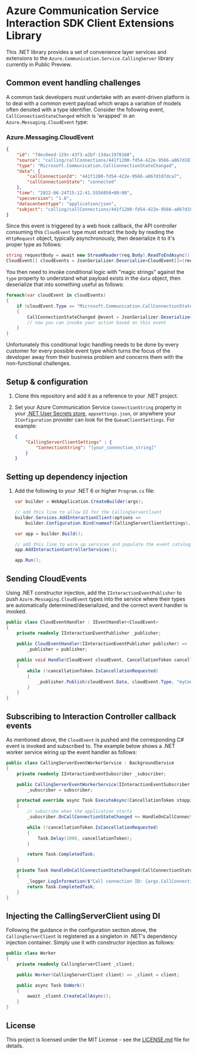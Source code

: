 # Azure Communication Service Interaction SDK Client Extensions Library

This .NET library provides a set of convenience layer services and extensions to the `Azure.Communication.Service.CallingServer` library currently in Public Preview.

## Common event handling challenges

A common task developers must undertake with an event-driven platform is to deal with a common event payload which wraps a variation of models often denoted with a type identifier. Consider the following event, `CallConnectionStateChanged` which is 'wrapped' in an `Azure.Messaging.CloudEvent` type:

### Azure.Messaging.CloudEvent

```json
{
    "id": "7dec6eed-129c-43f3-a2bf-134ac1978168",
    "source": "calling/callConnections/441f1200-fd54-422e-9566-a867d187dca7/callState",
    "type": "Microsoft.Communication.CallConnectionStateChanged",
    "data": {
        "callConnectionId": "441f1200-fd54-422e-9566-a867d187dca7",
        "callConnectionState": "connected"
    },
    "time": "2022-06-24T15:12:41.5556858+00:00",
    "specversion": "1.0",
    "datacontenttype": "application/json",
    "subject": "calling/callConnections/441f1200-fd54-422e-9566-a867d187dca7/callState"
}
```

Since this event is triggered by a web hook callback, the API controller consuming this `CloudEvent` type must extract the body by reading the `HttpRequest` object, typically asynchronously, then deserialize it to it's proper type as follows:

```csharp
string requestBody = await new StreamReader(req.Body).ReadToEndAsync();
CloudEvent[] cloudEvents = JsonSerializer.Deserialize<CloudEvent[]>(requestBody);
```

You then need to invoke conditional logic with "magic strings" against the `type` property to understand what payload exists in the `data` object, then deserialize that into something useful as follows:

```csharp
foreach(var cloudEvent in cloudEvents)
{
    if (cloudEvent.Type == "Microsoft.Communication.CallConnectionStateChanged")
    {
        CallConnectionStateChanged @event = JsonSerializer.Deserialize<CallConnectionStateChanged>(cloudEvent.Data);        
        // now you can invoke your action based on this event    
    }
}
```

Unfortunately this conditional logic handling needs to be done by every customer for every possible event type which turns the focus of the developer away from their business problem and concerns them with the non-functional challenges.

## Setup & configuration

1. Clone this repository and add it as a reference to your .NET project.
2. Set your Azure Communication Service `ConnectionString` property in your [.NET User Secrets store](https://docs.microsoft.com/en-us/aspnet/core/security/app-secrets?view=aspnetcore-6.0&tabs=windows), `appsettings.json`, or anywhere your `IConfiguration` provider can look for the `QueueClientSettings`. For example:

    ```json
    {
        "CallingServerClientSettings" : {
            "ConnectionString": "[your_connection_string]"
        }
    }
    ```

## Setting up dependency injection

1. Add the following to your .NET 6 or higher `Program.cs` file:

    ```csharp
    var builder = WebApplication.CreateBuilder(args);

    // add this line to allow DI for the CallingServerClient
    builder.Services.AddInteractionClient(options => 
        builder.Configuration.Bind(nameof(CallingServerClientSettings), options));
    
    var app = builder.Build();

    // add this line to wire up services and populate the event catalog
    app.AddInteractionControllerServices();

    app.Run();
    ```

## Sending CloudEvents

Using .NET constructor injection, add the `IInteractionEventPublisher` to push `Azure.Messaging.CloudEvent` types into the service where their types are automatically determined/deserialized, and the correct event handler is invoked.

```csharp
public class CloudEventHandler : IEventHandler<CloudEvent>
{
    private readonly IInteractionEventPublisher _publisher;
    
    public CloudEventHandler(IInteractionEventPublisher publisher) => 
        _publisher = publisher;

    public void Handle(CloudEvent cloudEvent, CancellationToken cancellationToken)
    {
        while (!cancellationToken.IsCancellationRequested)
        {
            _publisher.Publish(cloudEvent.Data, cloudEvent.Type, "myContextId");
        }
    }
}
```

## Subscribing to Interaction Controller callback events

As mentioned above, the `CloudEvent` is pushed and the corresponding C# event is invoked and subscribed to. The example below shows a .NET worker service wiring up the event handler as follows:

```csharp
public class CallingServerEventWorkerService : BackgroundService
{
    private readonly IInteractionEventSubscriber _subscriber;

    public CallingServerEventWorkerService(IInteractionEventSubscriber subscriber) => 
        _subscriber = subscriber;

    protected override async Task ExecuteAsync(CancellationToken stoppingToken)
    {
        // subscribe when the application starts
        _subscriber.OnCallConnectionStateChanged += HandleOnCallConnectionStateChanged;

        while (!cancellationToken.IsCancellationRequested)
        {
            Task.Delay(1000, cancellationToken);
        }

        return Task.CompletedTask;
    }

    private Task HandleOnCallConnectionStateChanged(CallConnectionStateChanged args, string contextId)
    {
        _logger.LogInformation($"Call connection ID: {args.CallConnectionId} | Context: {contextId}");
        return Task.CompletedTask;
    }
}
```

## Injecting the CallingServerClient using DI

Following the guidance in the configuration section above, the `CallingServerClient` is registered as a singleton in .NET's dependency injection container. Simply use it with constructor injection as follows:

```csharp
public class Worker
{
    private readonly CallingServerClient _client;

    public Worker(CallingServerClient client) => _client = client;

    public async Task DoWork()
    {
        await _client.CreateCallAsync();
    }
}
```

## License

This project is licensed under the MIT License - see the [LICENSE.md](license.md) file for details.

